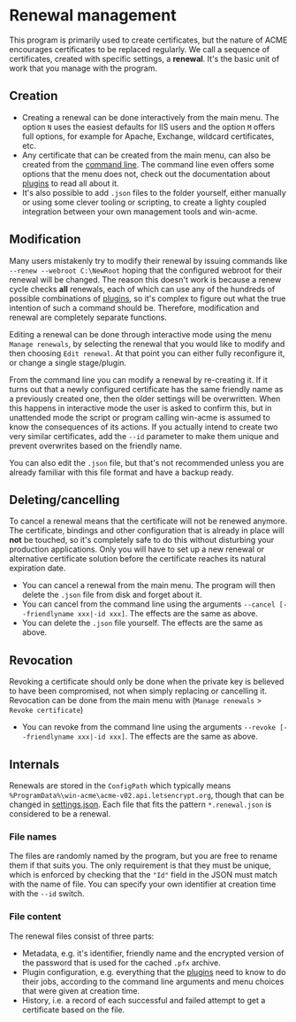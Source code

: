 ﻿---
sidebar: manual
---

# Renewal management
This program is primarily used to create certificates, but the nature of ACME encourages certificates to be 
replaced regularly. We call a sequence of certificates, created with specific settings, a **renewal**. It's the 
basic unit of work that you manage with the program.

## Creation
- Creating a renewal can be done interactively from the main menu. The option `N` uses the easiest defaults for 
IIS users and the option `M` offers full options, for example for Apache, Exchange, wildcard certificates, etc. 
- Any certificate that can be created from the main menu, can also be created from the 
[command line](/reference/cli). 
The command line even offers some options that the menu does not, check out the documentation 
about [plugins](/reference/plugins/) to read all about it.
- It's also possible to add `.json` files to the folder yourself, either manually or using some clever tooling or 
scripting, to create a lighty coupled integration between your own management tools and win-acme.

## Modification
Many users mistakenly try to modify their renewal by issuing commands like `--renew --webroot C:\NewRoot` 
hoping that the configured webroot for their renewal will be changed. The reason this doesn't work is 
because a renew cycle checks **all** renewals, each of which can use any of the hundreds of possible 
combinations of [plugins](/reference/plugins/), so it's complex to figure out what the 
true intention of such a command should be. Therefore, modification and renewal are completely separate
functions.

Editing a renewal can be done through interactive mode using the menu `Manage renewals`, by selecting the
renewal that you would like to modify and then choosing `Edit renewal`. At that point you can either
fully reconfigure it, or change a single stage/plugin.

From the command line you can modify a renewal by re-creating it. If it turns out that a newly configured 
certificate has the same friendly name as a previously created one, then the older settings will be 
overwritten. When this happens in interactive mode the user is asked to confirm this, but in unattended 
mode the script or program calling win-acme is assumed to know the consequences of its actions. If you
actually intend to create two very similar certificates, add the `--id` parameter to make them unique 
and prevent overwrites based on the friendly name.

You can also edit the `.json` file, but that's not recommended unless you are already familiar with this
file format and have a backup ready.

## Deleting/cancelling
To cancel a renewal means that the certificate will not be renewed anymore. The certificate, bindings 
and other configuration that is already in place will **not** be touched, so it's completely safe to do
this without disturbing your production applications. Only you will have to set up a new renewal or 
alternative certificate solution before the certificate reaches its natural expiration date. 
- You can cancel a renewal from the main menu. The program will then delete the `.json` file from 
disk and forget about it.
- You can cancel from the command line using the arguments `--cancel [--friendlyname xxx|-id xxx]`. 
The effects are the same as above.
- You can delete the `.json` file yourself. The effects are the same as above.

## Revocation
Revoking a certificate should only be done when the private key is believed to have been compromised, 
not when simply replacing or cancelling it. Revocation can be done from the main menu with
(`Manage renewals` > `Revoke certificate`)
- You can revoke from the command line using the arguments `--revoke [--friendlyname xxx|-id xxx]`. 
The effects are the same as above.

## Internals
Renewals are stored in the `ConfigPath` which typically means `%ProgramData%\win-acme\acme-v02.api.letsencrypt.org`, 
though that can be changed in [settings.json](/reference/settings). Each file that fits the pattern 
`*.renewal.json` is considered to be a renewal. 

### File names
The files are randomly named by the program, but you are free to rename them if that suits you. The only requirement 
is that they must be unique, which is enforced by checking that the `"Id"` field in the JSON must match with the 
name of file. You can specify your own identifier at creation time with the `--id` switch.

### File content
The renewal files consist of three parts:
- Metadata, e.g. it's identifier, friendly name and the encrypted version of the password that is used for 
the cached `.pfx` archive.
- Plugin configuration, e.g. everything that the [plugins](/reference/plugins/) need to know 
to do their jobs, according to the command line arguments and menu choices that were given at creation time.
- History, i.e. a record of each successful and failed attempt to get a certificate based on the file.